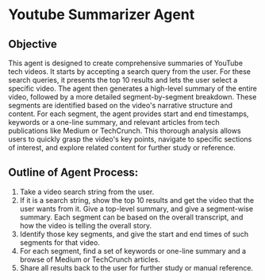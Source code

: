 # Youtube Summarizer Agent

## **Objective**
This agent is designed to create comprehensive summaries of YouTube tech videos. It starts by accepting a search query from the user. For these search queries, it presents the top 10 results and lets the user select a specific video. The agent then generates a high-level summary of the entire video, followed by a more detailed segment-by-segment breakdown. These segments are identified based on the video's narrative structure and content. For each segment, the agent provides start and end timestamps, keywords or a one-line summary, and relevant articles from tech publications like Medium or TechCrunch. This thorough analysis allows users to quickly grasp the video's key points, navigate to specific sections of interest, and explore related content for further study or reference.

## **Outline of Agent Process:**
1. Take a video search string from the user.
2. If it is a search string, show the top 10 results and get the video that the user wants from it.
Give a top-level summary, and give a segment-wise summary. Each segment can be based on the overall transcript, and how the video is telling the overall story.
3. Identify those key segments, and give the start and end times of such segments for that video.
4. For each segment, find a set of keywords or one-line summary and a browse of Medium or TechCrunch articles.
5. Share all results back to the user for further study or manual reference.